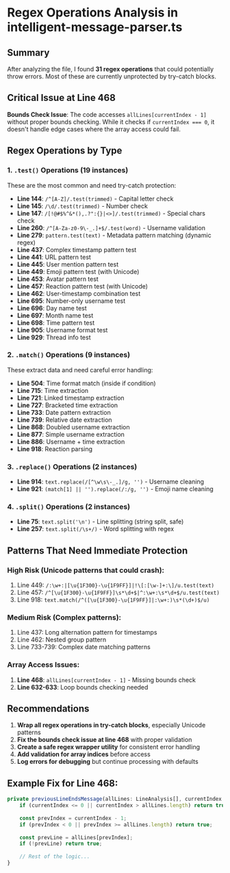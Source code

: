 # Regex Operations Analysis in intelligent-message-parser.ts

## Summary
After analyzing the file, I found **31 regex operations** that could potentially throw errors. Most of these are currently unprotected by try-catch blocks.

## Critical Issue at Line 468
**Bounds Check Issue**: The code accesses `allLines[currentIndex - 1]` without proper bounds checking. While it checks if `currentIndex === 0`, it doesn't handle edge cases where the array access could fail.

## Regex Operations by Type

### 1. `.test()` Operations (19 instances)
These are the most common and need try-catch protection:

- **Line 144**: `/^[A-Z]/.test(trimmed)` - Capital letter check
- **Line 145**: `/\d/.test(trimmed)` - Number check  
- **Line 147**: `/[!@#$%^&*(),.?":{}|<>]/.test(trimmed)` - Special chars check
- **Line 260**: `/^[A-Za-z0-9\-_.]+$/.test(word)` - Username validation
- **Line 279**: `pattern.test(text)` - Metadata pattern matching (dynamic regex)
- **Line 437**: Complex timestamp pattern test
- **Line 441**: URL pattern test
- **Line 445**: User mention pattern test
- **Line 449**: Emoji pattern test (with Unicode)
- **Line 453**: Avatar pattern test
- **Line 457**: Reaction pattern test (with Unicode)
- **Line 462**: User-timestamp combination test
- **Line 695**: Number-only username test
- **Line 696**: Day name test
- **Line 697**: Month name test
- **Line 698**: Time pattern test
- **Line 905**: Username format test
- **Line 929**: Thread info test

### 2. `.match()` Operations (9 instances)
These extract data and need careful error handling:

- **Line 504**: Time format match (inside if condition)
- **Line 715**: Time extraction
- **Line 721**: Linked timestamp extraction
- **Line 727**: Bracketed time extraction
- **Line 733**: Date pattern extraction
- **Line 739**: Relative date extraction
- **Line 868**: Doubled username extraction
- **Line 877**: Simple username extraction
- **Line 886**: Username + time extraction
- **Line 918**: Reaction parsing

### 3. `.replace()` Operations (2 instances)
- **Line 914**: `text.replace(/[^\w\s\-_.]/g, '')` - Username cleaning
- **Line 921**: `(match[1] || '').replace(/:/g, '')` - Emoji name cleaning

### 4. `.split()` Operations (2 instances)
- **Line 75**: `text.split('\n')` - Line splitting (string split, safe)
- **Line 257**: `text.split(/\s+/)` - Word splitting with regex

## Patterns That Need Immediate Protection

### High Risk (Unicode patterns that could crash):
1. Line 449: `/:\w+:|[\u{1F300}-\u{1F9FF}]|!\[:[\w-]+:\]/u.test(text)`
2. Line 457: `/^[\u{1F300}-\u{1F9FF}]\s*\d+$|^:\w+:\s*\d+$/u.test(text)`
3. Line 918: `text.match(/^([\u{1F300}-\u{1F9FF}]|:\w+:)\s*(\d+)$/u)`

### Medium Risk (Complex patterns):
1. Line 437: Long alternation pattern for timestamps
2. Line 462: Nested group pattern
3. Line 733-739: Complex date matching patterns

### Array Access Issues:
1. **Line 468**: `allLines[currentIndex - 1]` - Missing bounds check
2. **Line 632-633**: Loop bounds checking needed

## Recommendations

1. **Wrap all regex operations in try-catch blocks**, especially Unicode patterns
2. **Fix the bounds check issue at line 468** with proper validation
3. **Create a safe regex wrapper utility** for consistent error handling
4. **Add validation for array indices** before access
5. **Log errors for debugging** but continue processing with defaults

## Example Fix for Line 468:
```typescript
private previousLineEndsMessage(allLines: LineAnalysis[], currentIndex: number): boolean {
    if (currentIndex <= 0 || currentIndex > allLines.length) return true;
    
    const prevIndex = currentIndex - 1;
    if (prevIndex < 0 || prevIndex >= allLines.length) return true;
    
    const prevLine = allLines[prevIndex];
    if (!prevLine) return true;
    
    // Rest of the logic...
}
```